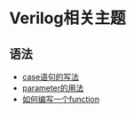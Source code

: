 # Verilog相关主题

## 语法

* [case语句的写法](HowToWriteCaseInVerilog.md)
* [parameter的用法](HowToUseParameterInVerilog.md)
* [如何编写一个function](HowToWriteAFunctionInVerilog.md)